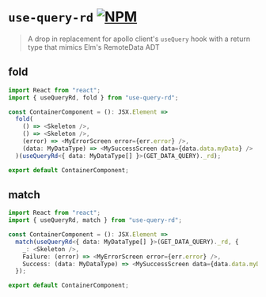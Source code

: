 # `use-query-rd` [![NPM](https://img.shields.io/npm/v/use-query-rd?style=for-the-badge)](https://www.npmjs.com/package/use-query-rd)

> A drop in replacement for apollo client's `useQuery` hook with a return type that mimics Elm's RemoteData ADT

## fold

```typescript
import React from "react";
import { useQueryRd, fold } from "use-query-rd";

const ContainerComponent = (): JSX.Element =>
  fold(
    () => <Skeleton />,
    () => <Skeleton />,
    (error) => <MyErrorScreen error={err.error} />,
    (data: MyDataType) => <MySuccessScreen data={data.data.myData} />
  )(useQueryRd<{ data: MyDataType[] }>(GET_DATA_QUERY)._rd);

export default ContainerComponent;
```

## match

```typescript
import React from "react";
import { useQueryRd, match } from "use-query-rd";

const ContainerComponent = (): JSX.Element =>
  match(useQueryRd<{ data: MyDataType[] }>(GET_DATA_QUERY)._rd, {
    _: <Skeleton />,
    Failure: (error) => <MyErrorScreen error={err.error} />,
    Success: (data: MyDataType) => <MySuccessScreen data={data.data.myData} />,
  });

export default ContainerComponent;
```
